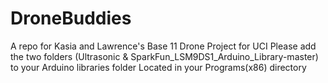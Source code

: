 # DroneBuddies
A repo for Kasia and Lawrence's Base 11 Drone Project for UCI
Please add the two folders (Ultrasonic & SparkFun_LSM9DS1_Arduino_Library-master)
to your Arduino libraries folder
Located in your Programs(x86) directory 
